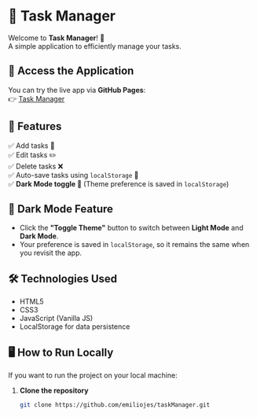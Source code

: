 # 📝 Task Manager

Welcome to **Task Manager**! 🎯  
A simple application to efficiently manage your tasks.

## 🚀 **Access the Application**
You can try the live app via **GitHub Pages**:  
👉 <a href="https://emiliojes.github.io/taskManager/" target="_blank" rel="noopener noreferrer">Task Manager</a>

## 📌 **Features**
✅ Add tasks 📌  
✅ Edit tasks ✏️  
✅ Delete tasks ❌  
✅ Auto-save tasks using `localStorage` 💾  
✅ **Dark Mode toggle 🌙** (Theme preference is saved in `localStorage`) 

## 🎨 **Dark Mode Feature**
- Click the **"Toggle Theme"** button to switch between **Light Mode** and **Dark Mode**.  
- Your preference is saved in `localStorage`, so it remains the same when you revisit the app. 

## 🛠️ **Technologies Used**
- HTML5
- CSS3
- JavaScript (Vanilla JS)
- LocalStorage for data persistence

## 🖥️ **How to Run Locally**
If you want to run the project on your local machine:

1. **Clone the repository**  
   ```bash
   git clone https://github.com/emiliojes/taskManager.git
